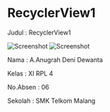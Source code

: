 # RecyclerView1
Judul : RecyclerView1

![Screenshot](https://cloud.githubusercontent.com/assets/22131954/22414027/fc3e3cd4-e6ee-11e6-99ec-3ddcaad81240.jpeg)
![Screenshot](https://cloud.githubusercontent.com/assets/22131954/22412218/855b3b68-e6de-11e6-9b0b-26f668066966.jpeg)

Nama : A.Anugrah Deni Dewanta

Kelas : XI RPL 4
 
No.Absen : 06

Sekolah : SMK Telkom Malang
